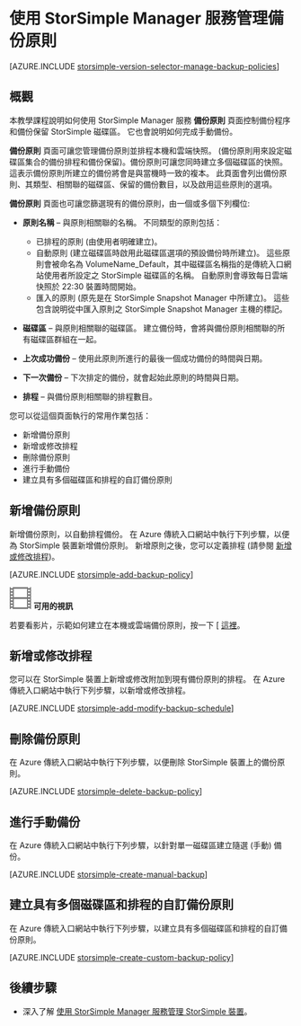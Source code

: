 <properties 
   pageTitle="管理您的 StorSimple 備份原則 | Microsoft Azure"
   description="說明如何使用 StorSimple Manager 服務建立並管理手動備份、備份排程與備份保留。"
   services="storsimple"
   documentationCenter="NA"
   authors="SharS"
   manager="carolz"
   editor=""/>
<tags 
   ms.service="storsimple"
   ms.devlang="NA"
   ms.topic="article"
   ms.tgt_pltfrm="NA"
   ms.workload="TBD"
   ms.date="12/14/2015"
   ms.author="v-sharos"/>

# 使用 StorSimple Manager 服務管理備份原則

[AZURE.INCLUDE [storsimple-version-selector-manage-backup-policies](../../includes/storsimple-version-selector-manage-backup-policies.md)]

## 概觀

本教學課程說明如何使用 StorSimple Manager 服務 **備份原則** 頁面控制備份程序和備份保留 StorSimple 磁碟區。 它也會說明如何完成手動備份。

 **備份原則** 頁面可讓您管理備份原則並排程本機和雲端快照。 (備份原則用來設定磁碟區集合的備份排程和備份保留)。備份原則可讓您同時建立多個磁碟區的快照。 這表示備份原則所建立的備份將會是與當機時一致的複本。 此頁面會列出備份原則、其類型、相關聯的磁碟區、保留的備份數目，以及啟用這些原則的選項。

 **備份原則** 頁面也可讓您篩選現有的備份原則，由一個或多個下列欄位:

- **原則名稱** – 與原則相關聯的名稱。 不同類型的原則包括：

   - 已排程的原則 (由使用者明確建立)。
   - 自動原則 (建立磁碟區時啟用此磁碟區選項的預設備份時所建立)。 這些原則會被命名為 VolumeName_Default，其中磁碟區名稱指的是傳統入口網站使用者所設定之 StorSimple 磁碟區的名稱。 自動原則會導致每日雲端快照於 22:30 裝置時間開始。
   - 匯入的原則 (原先是在 StorSimple Snapshot Manager 中所建立)。 這些包含說明從中匯入原則之 StorSimple Snapshot Manager 主機的標記。

- **磁碟區** – 與原則相關聯的磁碟區。 建立備份時，會將與備份原則相關聯的所有磁碟區群組在一起。

- **上次成功備份** – 使用此原則所進行的最後一個成功備份的時間與日期。

- **下一次備份** – 下次排定的備份，就會起始此原則的時間與日期。

- **排程** – 與備份原則相關聯的排程數目。

您可以從這個頁面執行的常用作業包括：

- 新增備份原則 
- 新增或修改排程 
- 刪除備份原則 
- 進行手動備份 
- 建立具有多個磁碟區和排程的自訂備份原則 

## 新增備份原則

新增備份原則，以自動排程備份。 在 Azure 傳統入口網站中執行下列步驟，以便為 StorSimple 裝置新增備份原則。 新增原則之後，您可以定義排程 (請參閱 [新增或修改排程](#add-or-modify-a-schedule))。

[AZURE.INCLUDE [storsimple-add-backup-policy](../../includes/storsimple-add-backup-policy.md)]

![可用的視訊](./media/storsimple-manage-backup-policies/Video_icon.png) **可用的視訊**

若要看影片，示範如何建立在本機或雲端備份原則，按一下 [ [這裡](http://azure.microsoft.com/documentation/videos/create-storsimple-backup-policies/)。


## 新增或修改排程

您可以在 StorSimple 裝置上新增或修改附加到現有備份原則的排程。 在 Azure 傳統入口網站中執行下列步驟，以新增或修改排程。

[AZURE.INCLUDE [storsimple-add-modify-backup-schedule](../../includes/storsimple-add-modify-backup-schedule.md)]

## 刪除備份原則

在 Azure 傳統入口網站中執行下列步驟，以便刪除 StorSimple 裝置上的備份原則。

[AZURE.INCLUDE [storsimple-delete-backup-policy](../../includes/storsimple-delete-backup-policy.md)]


## 進行手動備份

在 Azure 傳統入口網站中執行下列步驟，以針對單一磁碟區建立隨選 (手動) 備份。

[AZURE.INCLUDE [storsimple-create-manual-backup](../../includes/storsimple-create-manual-backup.md)]

## 建立具有多個磁碟區和排程的自訂備份原則

在 Azure 傳統入口網站中執行下列步驟，以建立具有多個磁碟區和排程的自訂備份原則。

[AZURE.INCLUDE [storsimple-create-custom-backup-policy](../../includes/storsimple-create-custom-backup-policy.md)]


## 後續步驟

- 深入了解 [使用 StorSimple Manager 服務管理 StorSimple 裝置](storsimple-manager-service-administration.md)。
